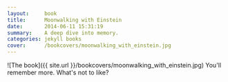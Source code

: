 ```yaml
---
layout:     book
title:      Moonwalking with Einstein
date:       2014-06-11 15:31:19
summary:    A deep dive into memory.
categories: jekyll books
cover:      /bookcovers/moonwalking_with_einstein.jpg
---
```


![The book]({{ site.url }}/bookcovers/moonwalking_with_einstein.jpg)
You'll remember more. What's not to like?